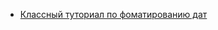 - <a href="https://www.mkyong.com/java8/java-8-how-to-convert-string-to-localdate/">Классный туториал по фоматированию дат</a>